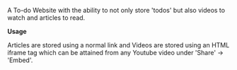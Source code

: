 A To-do Website with the ability to not only store 'todos' but also videos to watch and articles to read. 

**Usage**

Articles are stored using a normal link and Videos are stored using an HTML iframe tag which can be attained from any Youtube video under 'Share' -> 'Embed'.
